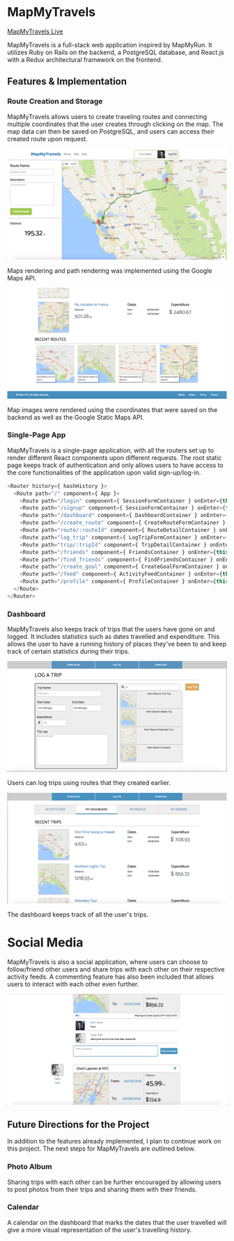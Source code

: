 # MapMyTravels

[MapMyTravels Live][heroku]

[heroku]: www.mapmytravels.org

MapMyTravels is a full-stack web application inspired by MapMyRun. It utilizes Ruby on Rails on the backend, a PostgreSQL database, and React.js with a Redux architectural framework on the frontend.

## Features & Implementation

### Route Creation and Storage

MapMyTravels allows users to create traveling routes and connecting multiple coordinates that the user creates through clicking on the map. The map data can then be saved on PostgreSQL, and users can access their created route upon request.

![Image of Route Creation](docs/wireframes/route_creation.png)

Maps rendering and path rendering was implemented using the Google Maps API.

![Image of Saved Routes](docs/wireframes/saved_routes.png)

Map images were rendered using the coordinates that were saved on the backend as well as the Google Static Maps API.

### Single-Page App

MapMyTravels is a single-page application, with all the routers set up to render different React components upon different requests. The root static page keeps track of authentication and only allows users to have access to the core functionalities of the application upon valid sign-up/log-in.

```javascript
<Router history={ hashHistory }>
  <Route path="/" component={ App }>
    <Route path="/login" component={ SessionFormContainer } onEnter={this._redirectIfLoggedIn}/>
    <Route path="/signup" component={ SessionFormContainer } onEnter={this._redirectIfLoggedIn}/>
    <Route path="/dashboard" component={ DashboardContainer } onEnter={this._ensureLoggedIn} />
    <Route path="/create_route" component={ CreateRouteFormContainer } onEnter={this._ensureLoggedIn} />
    <Route path="route/:routeId" component={ RouteDetailContainer } onEnter={this._getAllRoutes} />
    <Route path="log_trip" component={ LogTripFormContainer } onEnter={this._ensureLoggedIn} />
    <Route path="trip/:tripId" component={ TripDetailContainer } onEnter={this._getAllTrips} />
    <Route path="/friends" component={ FriendsContainer } onEnter={this._getFriends} />
    <Route path="/find_friends" component={ FindFriendsContainer } onEnter={this._getFriendsAndOtherUsers} />
    <Route path="/create_goal" component={ CreateGoalFormContainer } onEnter={this._ensureLoggedIn} />
    <Route path="/feed" component={ ActivityFeedContainer } onEnter={this._getFriendsAndFeedTrips} />
    <Route path="/profile" component={ ProfileContainer } onEnter={this._ensureLoggedIn} />
  </Route>
</Router>
```

### Dashboard

MapMyTravels also keeps track of trips that the users have gone on and logged. It includes statistics such as dates travelled and expenditure. This allows the user to have a running history of places they've been to and keep track of certain statistics during their trips.

![Image of Logging Trips](docs/wireframes/logging_trip.png)

Users can log trips using routes that they created earlier.

![Image of the Dashboard](docs/wireframes/dashboard.png)

The dashboard keeps track of all the user's trips.

# Social Media

MapMyTravels is also a social application, where users can choose to follow/friend other users and share trips with each other on their respective activity feeds. A commenting feature has also been included that allows users to interact with each other even further.

![Image of Activity Feed](docs/wireframes/activity_feed.png)

## Future Directions for the Project

In addition to the features already implemented, I plan to continue work on this project. The next steps for MapMyTravels are outlined below.

### Photo Album

Sharing trips with each other can be further encouraged by allowing users to post photos from their trips and sharing them with their friends.

### Calendar

A calendar on the dashboard that marks the dates that the user travelled will give a more visual representation of the user's travelling history.
